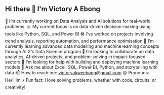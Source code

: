 ## Hi there 👋 I'm Victory A Ebong

🔭 I’m currently working on Data Analysis and AI solutions for real-world problems.
📊 My current focus is on data-driven decision-making using tools like Python, SQL, and Power BI
🛠️ I've worked on projects involving trend analysis, reporting automation, and performance optimisation
🌱 I’m currently learning advanced data modelling and machine learning concepts through ALX's Data Science program
👯 I’m looking to collaborate on data analytics, AI-driven projects, and problem-solving in impact-focused sectors
🤔 I’m looking for help with building and deploying machine learning models 
💬 Ask me about Excel, SQL, Power BI, Python, and storytelling with data
📫 How to reach me: victoryakweebong@gmail.com
😄 Pronouns: He/Him
⚡ Fun fact: I love solving problems, whether with code, circuits, or creativity!

